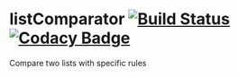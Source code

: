 # listComparator [![Build Status](https://travis-ci.org/easylite376/listComparator.svg?branch=master)](https://travis-ci.org/easylite376/listComparator) [![Codacy Badge](https://api.codacy.com/project/badge/Grade/b989426a39624a8684bb5df44b46f92c)](https://app.codacy.com/app/software_3/listComparator?utm_source=github.com&utm_medium=referral&utm_content=easylite376/listComparator&utm_campaign=badger)
Compare two lists with specific rules
